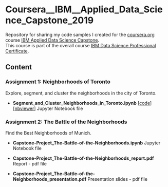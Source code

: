 # Coursera__IBM__Applied_Data_Science_Capstone_2019

Repository for sharing my code samples I created for the
[coursera.org](https://www.coursera.org)
course
[IBM Applied Data Science Capstone](https://www.coursera.org/learn/applied-data-science-capstone).  
This course is part of the overall course 
[IBM Data Science Professional Certificate](https://www.coursera.org/professional-certificates/ibm-data-science).

## Content

### Assignment 1: Neighborhoods of Toronto

Explore, segment, and cluster the neighborhoods in the city of Toronto.

- **Segment_and_Cluster_Neighborhoods_in_Toronto.ipynb**
  [[code](https://github.com/CastraRegina/eLearning/blob/master/Coursera__IBM__Applied_Data_Science_Capstone_2019/Segment_and_Cluster_Neighborhoods_in_Toronto.ipynb)]
  [[nbviewer](https://nbviewer.jupyter.org/github/CastraRegina/eLearning/blob/master/Coursera__IBM__Applied_Data_Science_Capstone_2019/Segment_and_Cluster_Neighborhoods_in_Toronto.ipynb)]
  Jupyter Notebook file    


### Assignment 2: The Battle of the Neighborhoods

Find the Best Neighborhoods of Munich.

- **Capstone-Project_The-Battle-of-the-Neighborhoods.ipynb**
  Jupyter Notebook file

- **Capstone-Project_The-Battle-of-the-Neighborhoods_report.pdf**
  Report - pdf file

- **Capstone-Project_The-Battle-of-the-Neighborhoods_presentation.pdf**
  Presentation slides - pdf file


